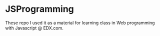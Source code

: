 # JSProgramming

These repo I used it as a material for learning class in Web programming with Javascript @ EDX.com.

